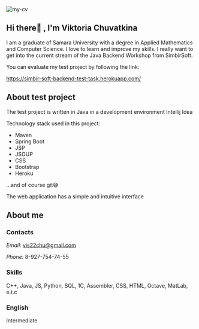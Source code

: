 ![my-cv](https://user-images.githubusercontent.com/44898114/127739840-bdea194f-94cd-444e-95e5-6022090ec880.png)

## Hi there👋 , I'm Viktoria Chuvatkina

I am a graduate of Samara University with a degree in Applied Mathematics and Computer Science. I love to learn and improve my skills. I really want to get into the current stream of the Java Backend Workshop from SimbirSoft.

You can evaluate my test project by following the link:

<a href="https://simbir-soft-backend-test-task.herokuapp.com/">https://simbir-soft-backend-test-task.herokuapp.com/
 
 ## About test project
 
The test project is written in Java in a development environment Intellij Idea

Technology stack used in this project:

 * Maven 
 * Spring Boot 
 * JSP 
 * JSOUP 
 * CSS 
 * Bootstrap 
 * Heroku
 

...and of course git😅
 
 The web application has a simple and intuitive interface
 
 ## About me
 
 ### Contacts

*Email:* vis22chu@gmail.com

 *Phone:* 8-927-754-74-55
 
  ### Skills
 
 C++, Java, JS, Python, SQL, 1C, Assembler, CSS, HTML, Octave, MatLab, e.t.c
 
 ### English
 
 Intermediate
 
